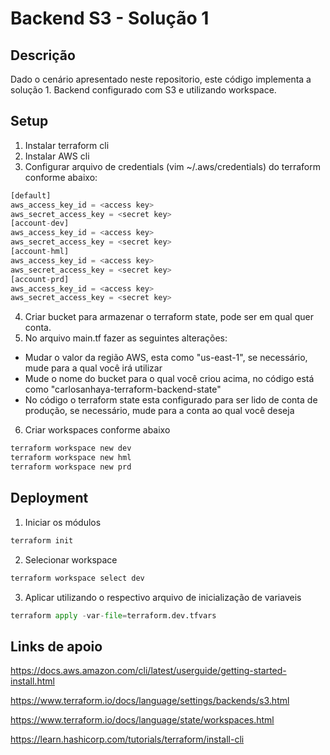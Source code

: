 
# Backend S3 - Solução 1

## Descrição

Dado o cenário apresentado neste repositorio,
este código implementa a solução 1. Backend configurado com S3 e utilizando
workspace.

## Setup

1. Instalar terraform cli
2. Instalar AWS cli
3. Configurar arquivo de credentials (vim ~/.aws/credentials) do terraform conforme abaixo:
```python
[default]
aws_access_key_id = <access key>
aws_secret_access_key = <secret key>
[account-dev]
aws_access_key_id = <access key>
aws_secret_access_key = <secret key>
[account-hml]
aws_access_key_id = <access key>
aws_secret_access_key = <secret key>
[account-prd]
aws_access_key_id = <access key>
aws_secret_access_key = <secret key>
```
4. Criar bucket para armazenar o terraform state, pode ser em qual quer conta.
5. No arquivo main.tf fazer as seguintes alterações:
* Mudar o valor da região AWS, esta como "us-east-1", se necessário, mude para a qual você irá utilizar
* Mude o nome do bucket para o qual você criou acima, no código está como "carlosanhaya-terraform-backend-state"
* No código o terraform state esta configurado para ser lido de conta de produção, se necessário, mude para a conta ao qual você deseja
6. Criar workspaces conforme abaixo
```python
terraform workspace new dev
terraform workspace new hml
terraform workspace new prd
```
## Deployment
1. Iniciar os módulos
```python
terraform init
```
2. Selecionar workspace
```python
terraform workspace select dev
```
3. Aplicar utilizando o respectivo arquivo de inicialização de variaveis
```python
terraform apply -var-file=terraform.dev.tfvars
```

## Links de apoio

https://docs.aws.amazon.com/cli/latest/userguide/getting-started-install.html

https://www.terraform.io/docs/language/settings/backends/s3.html

https://www.terraform.io/docs/language/state/workspaces.html

https://learn.hashicorp.com/tutorials/terraform/install-cli

